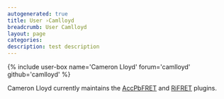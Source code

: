 ```yaml
---
autogenerated: true
title: User ›Camlloyd
breadcrumb: User Camlloyd
layout: page
categories: 
description: test description
---
```


{% include user-box name='Cameron Lloyd' forum='camlloyd' github='camlloyd' %}

Cameron Lloyd currently maintains the [AccPbFRET](AccPbFRET) and [RiFRET](RiFRET) plugins.
